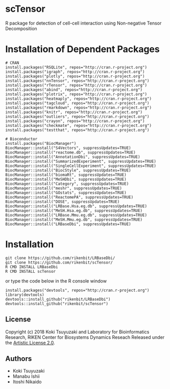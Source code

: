 # scTensor
 R package for detection of cell-cell interaction using Non-negative Tensor Decomposition


Installation of Dependent Packages
======
~~~~
# CRAN
install.packages("RSQLite", repos="http://cran.r-project.org")
install.packages("igraph", repos="http://cran.r-project.org")
install.packages("plotly", repos="http://cran.r-project.org")
install.packages("nnTensor", repos="http://cran.r-project.org")
install.packages("rTensor", repos="http://cran.r-project.org")
install.packages("abind", repos="http://cran.r-project.org")
install.packages("plotrix", repos="http://cran.r-project.org")
install.packages("heatmaply", repos="http://cran.r-project.org")
install.packages("tagcloud", repos="http://cran.r-project.org")
install.packages("rmarkdown", repos="http://cran.r-project.org")
install.packages("knitr", repos="http://cran.r-project.org")
install.packages("outliers", repos="http://cran.r-project.org")
install.packages("crayon", repos="http://cran.r-project.org")
install.packages("checkmate", repos="http://cran.r-project.org")
install.packages("testthat", repos="http://cran.r-project.org")

# Bioconductor
install.packages("BiocManager")
BiocManager::install("S4Vectors", suppressUpdates=TRUE)
BiocManager::install("reactome.db", suppressUpdates=TRUE)
BiocManager::install("AnnotationDbi", suppressUpdates=TRUE)
BiocManager::install("SummarizedExperiment", suppressUpdates=TRUE)
BiocManager::install("SingleCellExperiment", suppressUpdates=TRUE)
BiocManager::install("BiocStyle", suppressUpdates=TRUE)
BiocManager::install("biomaRt", suppressUpdates=TRUE)
BiocManager::install("MeSHDbi", suppressUpdates=TRUE)
BiocManager::install("Category", suppressUpdates=TRUE)
BiocManager::install("meshr", suppressUpdates=TRUE)
BiocManager::install("GOstats", suppressUpdates=TRUE)
BiocManager::install("ReactomePA", suppressUpdates=TRUE)
BiocManager::install("DOSE", suppressUpdates=TRUE)
BiocManager::install("LRBase.Hsa.eg.db", suppressUpdates=TRUE)
BiocManager::install("MeSH.Hsa.eg.db", suppressUpdates=TRUE)
BiocManager::install("LRBase.Mmu.eg.db", suppressUpdates=TRUE)
BiocManager::install("MeSH.Mmu.eg.db", suppressUpdates=TRUE)
BiocManager::install("LRBaseDbi", suppressUpdates=TRUE)
~~~~

Installation
======
~~~~
git clone https://github.com/rikenbit/LRBaseDbi/
git clone https://github.com/rikenbit/scTensor/
R CMD INSTALL LRBaseDbi
R CMD INSTALL scTensor
~~~~
or type the code below in the R console window
~~~~
install.packages("devtools", repos="http://cran.r-project.org")
library(devtools)
devtools::install_github("rikenbit/LRBaseDbi")
devtools::install_github("rikenbit/scTensor")
~~~~

## License
Copyright (c) 2018 Koki Tsuyuzaki and Laboratory for Bioinformatics Research, RIKEN Center for Biosystems Dynamics Reseach
Released under the [Artistic License 2.0](http://www.perlfoundation.org/artistic_license_2_0).

## Authors
- Koki Tsuyuzaki
- Manabu Ishii
- Itoshi Nikaido
